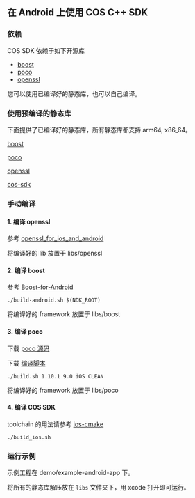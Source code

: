 ## 在 Android 上使用 COS C++ SDK

### 依赖

COS SDK 依赖于如下开源库

* [boost](https://www.boost.org/)
* [poco](https://pocoproject.org/)
* [openssl](https://github.com/openssl/openssl)

您可以使用已编译好的静态库，也可以自己编译。

### 使用预编译的静态库

下面提供了已编译好的静态库，所有静态库都支持 arm64, x86_64。

[boost](https://cos-sdk-archive-1253960454.cos.ap-guangzhou.myqcloud.com/cos-cpp-sdk-binary/iOS/boost.zip)

[poco](https://cos-sdk-archive-1253960454.cos.ap-guangzhou.myqcloud.com/cos-cpp-sdk-binary/iOS/poco.zip)

[openssl](https://cos-sdk-archive-1253960454.cos.ap-guangzhou.myqcloud.com/cos-cpp-sdk-binary/iOS/openssl.zip)

[cos-sdk](https://cos-sdk-archive-1253960454.cos.ap-guangzhou.myqcloud.com/cos-cpp-sdk-binary/iOS/cos.zip)

### 手动编译

#### 1. 编译 openssl

参考 [openssl_for_ios_and_android](https://github.com/leenjewel/openssl_for_ios_and_android.git)

将编译好的 lib 放置于 libs/openssl

#### 2. 编译 boost

参考 [Boost-for-Android](https://github.com/moritz-wundke/Boost-for-Android)

```shell script
./build-android.sh $(NDK_ROOT)
```

将编译好的 framework 放置于 libs/boost

#### 3. 编译 poco

下载 [poco 源码](https://github.com/pocoproject/poco)

下载 [编译脚本](https://github.com/konakonall/Poco)

```shell script
./build.sh 1.10.1 9.0 iOS CLEAN
```

将编译好的 framework 放置于 libs/poco

#### 4. 编译 COS SDK

toolchain 的用法请参考 [ios-cmake](https://github.com/leetal/ios-cmake)

```shell script
./build_ios.sh
```

### 运行示例

示例工程在 demo/example-android-app 下。 

将所有的静态库解压放在 `libs` 文件夹下，用 xcode 打开即可运行。


